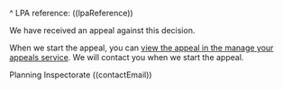 ^ LPA reference: ((lpaReference))

We have received an appeal against this decision.

When we start the appeal, you can [view the appeal in the manage your appeals service](((loginUrl))). We will contact you when we start the appeal.

Planning Inspectorate
((contactEmail))

